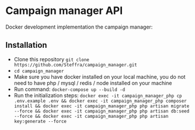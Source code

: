 # Campaign manager API

Docker development implementation the campaign manager:
## Installation

- Clone this repository `git clone https://github.com/Steffra/campaign_manager.git`
- `cd campaign_manager`
- Make sure you have docker installed on your local machine, you do not need to have php / mysql / redis / node installed on your machine
- Run command: `docker-compose up --build -d`
- Run the initialization steps: `docker exec -it campaign_manager_php cp .env.example .env && docker exec -it campaign_manager_php composer install && docker exec -it campaign_manager_php php artisan migrate --force && docker exec -it campaign_manager_php php artisan db:seed --force && docker exec -it campaign_manager_php php artisan key:generate --force`